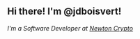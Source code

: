 <h2>Hi there! I'm @jdboisvert!</h2>
<p>
    <em>
        I'm a Software Developer at <a href="https://securityscorecard.com/">Newton Crypto</a>
        </br>
    </em>
</p>


